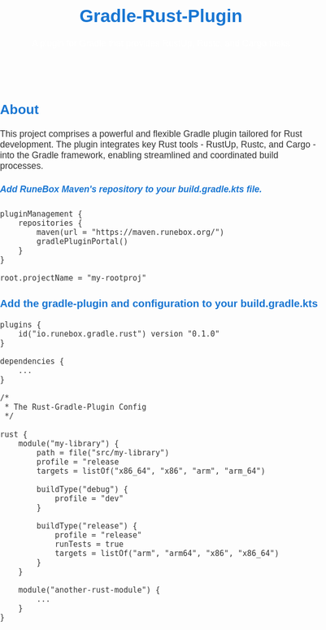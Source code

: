 <!DOCTYPE html>
<html>
<head>
    <style>
       body { font-family: Arial, serif; margin: 0; padding: 0; font-size: 1.1em; color: #333; }
       h1, h2, h3, h4, h5, h6 { color: #1976D2; cursor: pointer; }
       .highlight { color: #FF3D00; }
       a { color: #1976D2; text-decoration: none; }
       a:hover { text-decoration: underline; }
       p, ul { margin: 0.8em 0; }
       #header-banner { color: white; padding: 20px 0; text-align: center; }
    </style>
</head>
<body>
    <header id="header-banner">
        <h1>Gradle-Rust-Plugin</h1>
        <p>A plugin for Gradle that provides RustUp, Rustc, and Cargo tasks</p>
    </header>
    <div id="content">
        <h2>About</h2>
        <p>This project comprises a powerful and flexible Gradle plugin tailored for Rust development. The plugin integrates key Rust tools - RustUp, Rustc, and Cargo - into the Gradle framework, enabling streamlined and coordinated build processes.</p>
<h5>Add RuneBox Maven's repository to your build.gradle.kts file.</h5>

    pluginManagement {
        repositories {
            maven(url = "https://maven.runebox.org/")
            gradlePluginPortal()
        }
    }
    
    root.projectName = "my-rootproj"

<h3>Add the gradle-plugin and configuration to your build.gradle.kts</h3>
    
    plugins {
        id("io.runebox.gradle.rust") version "0.1.0"
    }

    dependencies {
        ...
    }

    /*
     * The Rust-Gradle-Plugin Config
     */

    rust {
        module("my-library") {
            path = file("src/my-library")
            profile = "release
            targets = listOf("x86_64", "x86", "arm", "arm_64")
            
            buildType("debug") {
                profile = "dev"
            }

            buildType("release") {
                profile = "release"
                runTests = true
                targets = listOf("arm", "arm64", "x86", "x86_64")
            }
        }

        module("another-rust-module") {
            ...
        }
    }

</div>
</body>
</html>